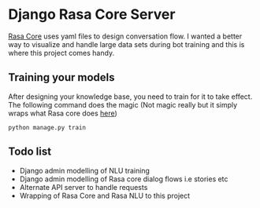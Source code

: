 # Django Rasa Core Server

[Rasa Core](https://core.rasa.ai) uses yaml files to design conversation flow. I wanted a better way to visualize and handle large data sets during bot training and this is where this project comes handy.

## Training your models

After designing your knowledge base, you need to train for it to take effect. The following command does the magic (Not magic really but it simply wraps what Rasa core does [here](https://core.rasa.ai/tutorial_basics.html#put-the-pieces-together))

    python manage.py train

## Todo list

- Django admin modelling of NLU training
- Django admin modelling of Rasa core dialog flows i.e stories etc
- Alternate API server to handle requests
- Wrapping of Rasa Core and Rasa NLU to this project